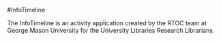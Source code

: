 #InfoTimeline

The InfoTimeline is an activity application created by the RTOC team at George Mason University for the University Libraries Research Librarians.
